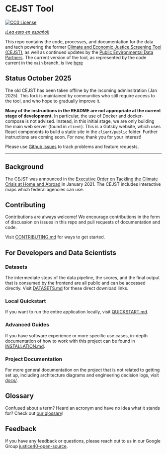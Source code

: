 # CEJST Tool

[![CC0 License](https://img.shields.io/badge/license-CCO--1.0-brightgreen)](https://github.com/DOI-DO/j40-cejst-2/blob/main/LICENSE.md)

_[¡Lea esto en español!](README-es.md)_

This repo contains the code, processes, and documentation for the data and tech powering the former [Climate and Economic Justice Screening Tool (CEJST)](https://screeningtool.geoplatform.gov), as well as continued updates by the [Public Environmental Data Partners](https://screening-tools.com/). The current version of the tool, as represented by the code current in the `main` branch, is live [here](https://public-environmental-data-partners.github.io/j40-cejst-2/c)

## Status October 2025

The old CEJST has been taken offline by the incoming adminsitration (Jan 2025). This fork is maintained by communities who still require access to the tool, and who hope to gradually improve it.  

**Many of the instructions in the README are not appropriate at the current stage of development.** In particular, the use of Docker and docker-compose is not advised. Instead, in this initial stage, we are only building the main web server (found in `client`). This is a Gatsby website, which uses React components to build a static site in the `client/public` folder. Further instructions are coming soon.  For now, thank you for your interest! 

Please use [Github issues](https://github.com/Public-Environmental-Data-Partners/j40-cejst-2/issues) to track problems and feature requests.  

-------------

## Background

The CEJST was announced in the [Executive Order on Tackling the Climate Crisis at Home and Abroad](https://www.federalregister.gov/documents/2021/02/01/2021-02177/tackling-the-climate-crisis-at-home-and-abroad) in January 2021. The CEJST includes interactive maps which federal agencies can use.

## Contributing

Contributions are always welcome! We encourage contributions in the form of discussion on issues in this repo and pull requests of documentation and code.

Visit [CONTRIBUTING.md](CONTRIBUTING.md) for ways to get started.

## For Developers and Data Scientists

### Datasets

The intermediate steps of the data pipeline, the scores, and the final output that is consumed by the frontend are all public and can be accessed directly. Visit [DATASETS.md](DATASETS.md) for these direct download links.

### Local Quickstart

If you want to run the entire application locally, visit [QUICKSTART.md](QUICKSTART.md).

### Advanced Guides

If you have software experience or more specific use cases, in-depth documentation of how to work with this project can be found in [INSTALLATION.md](INSTALLATION.md).

### Project Documentation

For more general documentation on the project that is not related to getting set up, including architecture diagrams and engineering decision logs, visit [docs/](docs/).

## Glossary

Confused about a term? Heard an acronym and have no idea what it stands for? Check out [our glossary](docs/glossary.md)!

## Feedback

If you have any feedback or questions, please reach out to us in our Google Group [justice40-open-source](https://groups.google.com/g/justice40-open-source).
